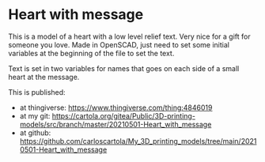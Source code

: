 # Heart with message

This is a model of a heart with a low level relief text. Very nice for a gift
for someone you love. Made in OpenSCAD, just need to set some initial variables
at the beginning of the file to set the text.

Text is set in two variables for names that goes on each side of a small heart
at the message.

This is published:
- at thingiverse: https://www.thingiverse.com/thing:4846019
- at my git: https://cartola.org/gitea/Public/3D-printing-models/src/branch/master/20210501-Heart_with_message
- at github: https://github.com/carloscartola/My_3D_printing_models/tree/main/20210501-Heart_with_message
